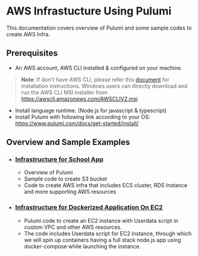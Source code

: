 # AWS Infrastucture Using Pulumi
This documentation covers overview of Pulumi and some sample codes to create AWS Infra.

## Prerequisites
* An AWS account, AWS CLI installed & configured on your machine.
>**Note**: If don't have AWS CLI, please refer this [document](https://docs.aws.amazon.com/cli/latest/userguide/getting-started-install.html#getting-started-install-instructions) for installation instructions. Windows users can directly download and run the AWS CLI MSI installer from https://awscli.amazonaws.com/AWSCLIV2.msi

* Install language runtime. (Node.js for javascript & typescript)
* Install Pulumi with following link according to your OS:
        https://www.pulumi.com/docs/get-started/install/

## Overview and Sample Examples

*  ### [Infrastructure for School App](./Pulumi%20Document.md)

    * Overview of Pulumi
    * Sample code to create S3 bucket
    * Code to create AWS infra that includes ECS cluster, RDS Instance and more supporting AWS resources

* ### [Infrastructure for Dockerized Application On EC2](./Pulumi-for-EC2-with%20script.md)

    * Pulumi code to create an EC2 instance with Userdata script in custom VPC and other AWS resources.
    * The code includes Userdata script for EC2 instance, through which we will spin up containers having a full stack node.js app using docker-compose while launching the instance.

